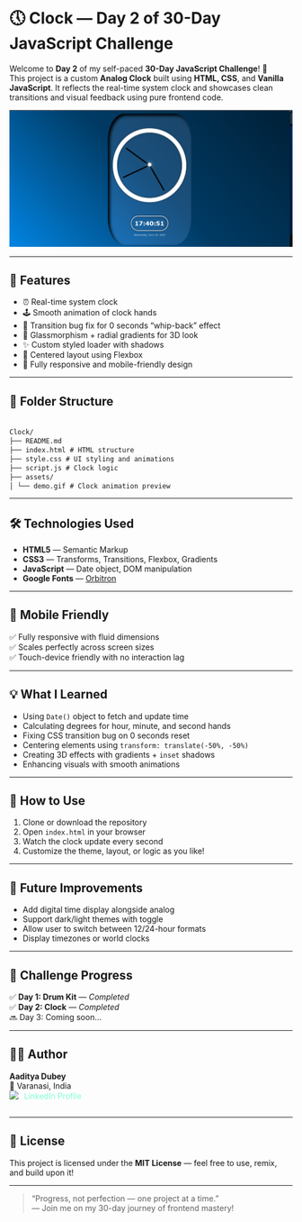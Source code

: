 # 🕔 Clock — Day 2 of 30-Day JavaScript Challenge

Welcome to **Day 2** of my self-paced **30-Day JavaScript Challenge**! 🚀  
This project is a custom **Analog Clock** built using **HTML, CSS**, and **Vanilla JavaScript**. It reflects the real-time system clock and showcases clean transitions and visual feedback using pure frontend code.

![Clock Demo](https://github.com/aaditya-dubey09/daily-dev-journal/blob/main/02-Clock/assets/demo.gif?raw=true)

---

## 🌟 Features

- ⏰ Real-time system clock
- 🕹️ Smooth animation of clock hands
- 🔁 Transition bug fix for 0 seconds “whip-back” effect
- 🎨 Glassmorphism + radial gradients for 3D look
- ✨ Custom styled loader with shadows
- 🧭 Centered layout using Flexbox
- 📱 Fully responsive and mobile-friendly design

---

## 📂 Folder Structure

```

Clock/
├── README.md
├── index.html # HTML structure
├── style.css # UI styling and animations
├── script.js # Clock logic
├── assets/
│ └── demo.gif # Clock animation preview

```

---

## 🛠️ Technologies Used

- **HTML5** — Semantic Markup
- **CSS3** — Transforms, Transitions, Flexbox, Gradients
- **JavaScript** — Date object, DOM manipulation
- **Google Fonts** — [Orbitron](https://fonts.google.com/specimen/Orbitron)

---

## 📱 Mobile Friendly

✅ Fully responsive with fluid dimensions  
✅ Scales perfectly across screen sizes  
✅ Touch-device friendly with no interaction lag

---

## 💡 What I Learned

- Using `Date()` object to fetch and update time
- Calculating degrees for hour, minute, and second hands
- Fixing CSS transition bug on 0 seconds reset
- Centering elements using `transform: translate(-50%, -50%)`
- Creating 3D effects with gradients + `inset` shadows
- Enhancing visuals with smooth animations

---

## 🎯 How to Use

1. Clone or download the repository
2. Open `index.html` in your browser
3. Watch the clock update every second
4. Customize the theme, layout, or logic as you like!

---

## 📌 Future Improvements

- Add digital time display alongside analog
- Support dark/light themes with toggle
- Allow user to switch between 12/24-hour formats
- Display timezones or world clocks

---

## 📅 Challenge Progress

✅ **Day 1: Drum Kit** — _Completed_  
✅ **Day 2: Clock** — _Completed_  
🔜 Day 3: Coming soon…

---

## 🧑‍💻 Author

**Aaditya Dubey**  
📍 Varanasi, India  
<a href="https://linkedin.com/in/aadityadubey" target="_blank" style="display: inline-flex; align-items: center; gap: 6px; text-decoration: none; color: inherit; color: aquamarine;">
  <img src="https://img.icons8.com/?size=100&id=13930&format=png&color=000000" alt="LinkedIn Icon" style="width: 20px; height: 20px;" />
  LinkedIn Profile
</a>

---

## 📜 License

This project is licensed under the **MIT License** — feel free to use, remix, and build upon it!

---

> “Progress, not perfection — one project at a time.”  
> — Join me on my 30-day journey of frontend mastery!
